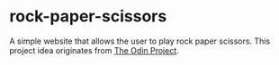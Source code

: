 # rock-paper-scissors
A simple website that allows the user to play rock paper scissors.
This project idea originates from [The Odin Project](https://www.theodinproject.com).
